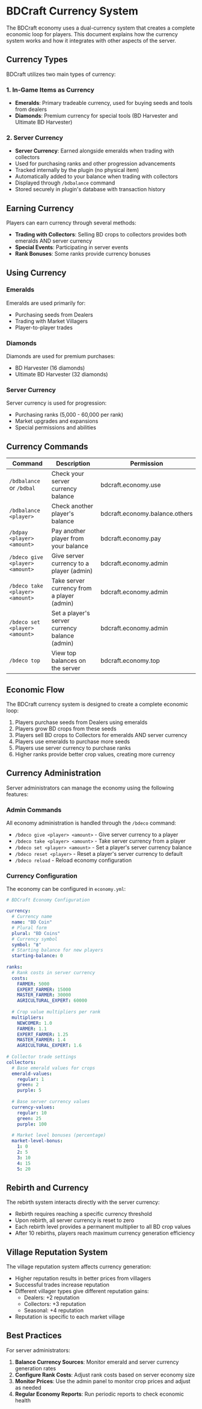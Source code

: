 # BDCraft Currency System

The BDCraft economy uses a dual-currency system that creates a complete economic loop for players. This document explains how the currency system works and how it integrates with other aspects of the server.

## Currency Types

BDCraft utilizes two main types of currency:

### 1. In-Game Items as Currency

- **Emeralds**: Primary tradeable currency, used for buying seeds and tools from dealers
- **Diamonds**: Premium currency for special tools (BD Harvester and Ultimate BD Harvester)

### 2. Server Currency

- **Server Currency**: Earned alongside emeralds when trading with collectors
- Used for purchasing ranks and other progression advancements
- Tracked internally by the plugin (no physical item)
- Automatically added to your balance when trading with collectors
- Displayed through `/bdbalance` command
- Stored securely in plugin's database with transaction history

## Earning Currency

Players can earn currency through several methods:

- **Trading with Collectors**: Selling BD crops to collectors provides both emeralds AND server currency
- **Special Events**: Participating in server events
- **Rank Bonuses**: Some ranks provide currency bonuses

## Using Currency

### Emeralds

Emeralds are used primarily for:
- Purchasing seeds from Dealers
- Trading with Market Villagers
- Player-to-player trades

### Diamonds

Diamonds are used for premium purchases:
- BD Harvester (16 diamonds)
- Ultimate BD Harvester (32 diamonds)

### Server Currency

Server currency is used for progression:
- Purchasing ranks (5,000 - 60,000 per rank)
- Market upgrades and expansions
- Special permissions and abilities

## Currency Commands

| Command | Description | Permission |
|---------|-------------|------------|
| `/bdbalance` or `/bdbal` | Check your server currency balance | bdcraft.economy.use |
| `/bdbalance <player>` | Check another player's balance | bdcraft.economy.balance.others |
| `/bdpay <player> <amount>` | Pay another player from your balance | bdcraft.economy.pay |
| `/bdeco give <player> <amount>` | Give server currency to a player (admin) | bdcraft.economy.admin |
| `/bdeco take <player> <amount>` | Take server currency from a player (admin) | bdcraft.economy.admin |
| `/bdeco set <player> <amount>` | Set a player's server currency balance (admin) | bdcraft.economy.admin |
| `/bdeco top` | View top balances on the server | bdcraft.economy.top |

## Economic Flow

The BDCraft currency system is designed to create a complete economic loop:

1. Players purchase seeds from Dealers using emeralds
2. Players grow BD crops from these seeds
3. Players sell BD crops to Collectors for emeralds AND server currency
4. Players use emeralds to purchase more seeds
5. Players use server currency to purchase ranks
6. Higher ranks provide better crop values, creating more currency

## Currency Administration

Server administrators can manage the economy using the following features:

### Admin Commands

All economy administration is handled through the `/bdeco` command:

- `/bdeco give <player> <amount>` - Give server currency to a player
- `/bdeco take <player> <amount>` - Take server currency from a player
- `/bdeco set <player> <amount>` - Set a player's server currency balance
- `/bdeco reset <player>` - Reset a player's server currency to default
- `/bdeco reload` - Reload economy configuration

### Currency Configuration

The economy can be configured in `economy.yml`:

```yaml
# BDCraft Economy Configuration

currency:
  # Currency name
  name: "BD Coin"
  # Plural form
  plural: "BD Coins"
  # Currency symbol
  symbol: "฿"
  # Starting balance for new players
  starting-balance: 0
  
ranks:
  # Rank costs in server currency
  costs:
    FARMER: 5000
    EXPERT_FARMER: 15000
    MASTER_FARMER: 30000
    AGRICULTURAL_EXPERT: 60000
  
  # Crop value multipliers per rank
  multipliers:
    NEWCOMER: 1.0
    FARMER: 1.1
    EXPERT_FARMER: 1.25
    MASTER_FARMER: 1.4
    AGRICULTURAL_EXPERT: 1.6
    
# Collector trade settings
collectors:
  # Base emerald values for crops
  emerald-values:
    regular: 1
    green: 2
    purple: 5
    
  # Base server currency values
  currency-values:
    regular: 10
    green: 25
    purple: 100
    
  # Market level bonuses (percentage)
  market-level-bonus:
    1: 0
    2: 5
    3: 10
    4: 15
    5: 20
```

## Rebirth and Currency

The rebirth system interacts directly with the server currency:

- Rebirth requires reaching a specific currency threshold
- Upon rebirth, all server currency is reset to zero
- Each rebirth level provides a permanent multiplier to all BD crop values
- After 10 rebirths, players reach maximum currency generation efficiency

## Village Reputation System

The village reputation system affects currency generation:

- Higher reputation results in better prices from villagers
- Successful trades increase reputation
- Different villager types give different reputation gains:
  - Dealers: +2 reputation
  - Collectors: +3 reputation
  - Seasonal: +4 reputation
- Reputation is specific to each market village

## Best Practices

For server administrators:

1. **Balance Currency Sources**: Monitor emerald and server currency generation rates
2. **Configure Rank Costs**: Adjust rank costs based on server economy size
3. **Monitor Prices**: Use the admin panel to monitor crop prices and adjust as needed
4. **Regular Economy Reports**: Run periodic reports to check economic health
